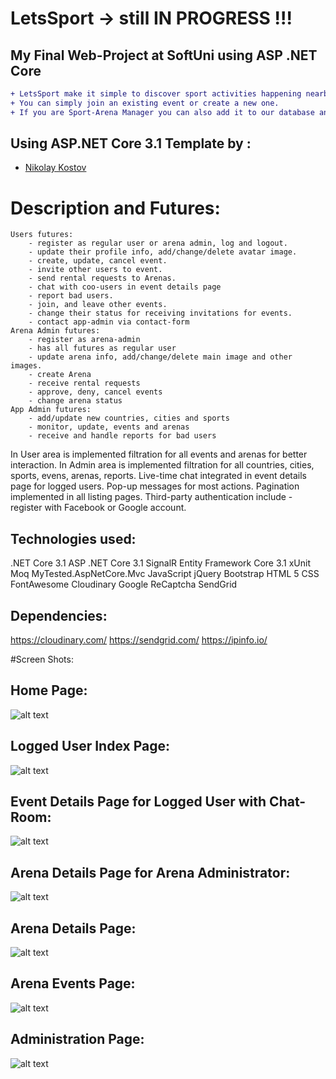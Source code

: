 # LetsSport -> still IN PROGRESS !!!
## My Final Web-Project at SoftUni using ASP .NET Core

```diff
+ LetsSport make it simple to discover sport activities happening nearby, as well as the people that want to participate in them. 
+ You can simply join an existing event or create a new one.
+ If you are Sport-Arena Manager you can also add it to our database and gain more customers.
```

## Using ASP.NET Core 3.1 Template by :

- [Nikolay Kostov](https://github.com/NikolayIT)

# Description and Futures:
	Users futures:
		- register as regular user or arena admin, log and logout.
		- update their profile info, add/change/delete avatar image.
		- create, update, cancel event.
		- invite other users to event.
		- send rental requests to Arenas.
		- chat with coo-users in event details page
		- report bad users.
		- join, and leave other events.
		- change their status for receiving invitations for events.
		- contact app-admin via contact-form
	Arena Admin futures:
		- register as arena-admin
		- has all futures as regular user
		- update arena info, add/change/delete main image and other images.
		- create Arena
		- receive rental requests
		- approve, deny, cancel events
		- change arena status
	App Admin futures:
		- add/update new countries, cities and sports
		- monitor, update, events and arenas
		- receive and handle reports for bad users

In User area is implemented filtration for all events and arenas for better interaction.
In Admin area is implemented filtration for all countries, cities, sports, evens, arenas, reports. 
Live-time chat integrated in event details page for logged users.
Pop-up messages for most actions.
Pagination implemented in all listing pages.
Third-party authentication include - register with Facebook or Google account.

## Technologies used:
.NET Core 3.1
ASP .NET Core 3.1
SignalR
Entity Framework Core 3.1
xUnit
Moq
MyTested.AspNetCore.Mvc
JavaScript
jQuery
Bootstrap
HTML 5
CSS
FontAwesome
Cloudinary
Google ReCaptcha
SendGrid

## Dependencies:
https://cloudinary.com/
https://sendgrid.com/
https://ipinfo.io/

#Screen Shots:

## Home Page:
![alt text](https://res.cloudinary.com/dziee8jfp/image/upload/v1587216948/ProjectScreenShots/1.home_page_mh10cs.jpg)

## Logged User Index Page:
![alt text](https://res.cloudinary.com/dziee8jfp/image/upload/v1587216948/ProjectScreenShots/2.home_logged_s9u5jb.jpg)

## Event Details Page for Logged User with Chat-Room:
![alt text](https://res.cloudinary.com/dziee8jfp/image/upload/v1587216948/ProjectScreenShots/3.event_details_yrl4q1.png)

## Arena Details Page for Arena Administrator:
![alt text](https://res.cloudinary.com/dziee8jfp/image/upload/v1587216950/ProjectScreenShots/4.arena_zar7zf.png)

## Arena Details Page:
![alt text](https://res.cloudinary.com/dziee8jfp/image/upload/v1587216948/ProjectScreenShots/5.koldr_iwefee.jpg)
	
## Arena Events Page:
![alt text](https://res.cloudinary.com/dziee8jfp/image/upload/v1587218316/ProjectScreenShots/6.arena_events_midne2.jpg)

## Administration Page:
![alt text](https://res.cloudinary.com/dziee8jfp/image/upload/v1587218442/ProjectScreenShots/7.admin_bvkzau.jpg)	





